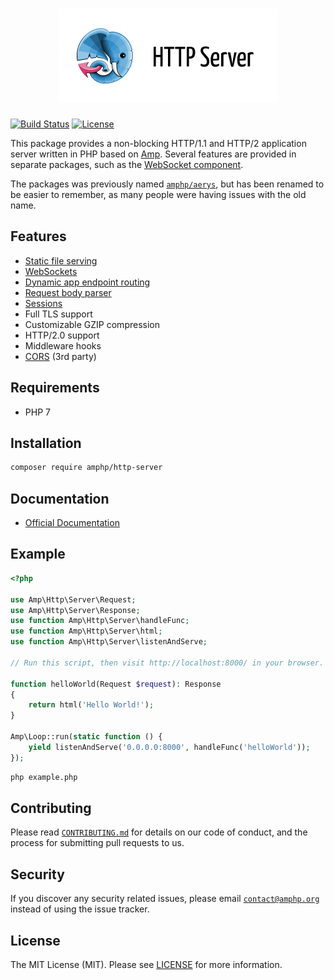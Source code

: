 <h1 align="center"><img src="https://raw.githubusercontent.com/amphp/logo/master/repos/http-server.png?v=21-09-2018" alt="HTTP Server" width="350"></h1>

[![Build Status](https://travis-ci.org/amphp/http-server.svg?branch=master)](https://travis-ci.org/amphp/http-server)
[![License](https://img.shields.io/badge/license-MIT-blue.svg)](https://github.com/amphp/http-server/blob/master/LICENSE)

This package provides a non-blocking HTTP/1.1 and HTTP/2 application server written in PHP based on [Amp](https://github.com/amphp/amp).
Several features are provided in separate packages, such as the [WebSocket component](https://github.com/amphp/websocket-server).

The packages was previously named [`amphp/aerys`](https://github.com/amphp/aerys), but has been renamed to be easier to remember, as many people were having issues with the old name.

## Features

- [Static file serving](https://github.com/amphp/http-server-static-content)
- [WebSockets](https://github.com/amphp/websocket-server)
- [Dynamic app endpoint routing](https://github.com/amphp/http-server-router)
- [Request body parser](https://github.com/amphp/http-server-form-parser)
- [Sessions](https://github.com/amphp/http-server-session)
- Full TLS support
- Customizable GZIP compression
- HTTP/2.0 support
- Middleware hooks
- [CORS](https://github.com/labrador-kennel/http-cors) (3rd party)

## Requirements

- PHP 7

## Installation

```bash
composer require amphp/http-server
```

## Documentation

- [Official Documentation](http://amphp.org/http-server/)

## Example

```php
<?php

use Amp\Http\Server\Request;
use Amp\Http\Server\Response;
use function Amp\Http\Server\handleFunc;
use function Amp\Http\Server\html;
use function Amp\Http\Server\listenAndServe;

// Run this script, then visit http://localhost:8000/ in your browser.

function helloWorld(Request $request): Response
{
    return html('Hello World!');
}

Amp\Loop::run(static function () {
    yield listenAndServe('0.0.0.0:8000', handleFunc('helloWorld'));
});
```

```bash
php example.php
```

## Contributing

Please read [`CONTRIBUTING.md`](https://github.com/amphp/amp/blob/master/CONTRIBUTING.md) for details on our code of conduct, and the process for submitting pull requests to us.

## Security

If you discover any security related issues, please email [`contact@amphp.org`](mailto:contact@amphp.org) instead of using the issue tracker.

## License

The MIT License (MIT). Please see [LICENSE](./LICENSE) for more information.
